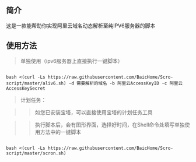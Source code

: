 ## 简介

这是一款能帮助你实现阿里云域名动态解析至纯IPV6服务器的脚本

## 使用方法

> 单独使用（ipv6服务器上直接执行一键脚本）

```shell

bash <(curl -Ls https://raw.githubusercontent.com/BaicHome/Scro-script/master/aliv6.sh) -d 需要解析的域名 -b 阿里云AccessKeyID -c 阿里云AccessKeySecret

```

> 计划任务：

>> 如您已安装宝塔，可以直接使用宝塔的计划任务工具

>> 执行脚本后，会有图形界面，选择好时间，在Shell命令处填写单独使用方法中的一键脚本

```shell

bash <(curl -Ls https://raw.githubusercontent.com/BaicHome/Scro-script/master/scron.sh)

```
